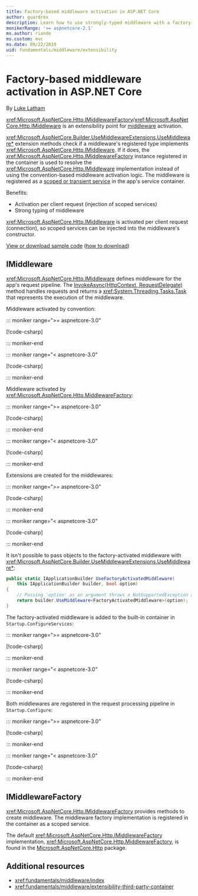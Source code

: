 ```yaml
---
title: Factory-based middleware activation in ASP.NET Core
author: guardrex
description: Learn how to use strongly-typed middleware with a factory-based activation implementation in ASP.NET Core.
monikerRange: '>= aspnetcore-2.1'
ms.author: riande
ms.custom: mvc
ms.date: 09/22/2019
uid: fundamentals/middleware/extensibility
---
```

# Factory-based middleware activation in ASP.NET Core

By [Luke Latham](https://github.com/guardrex)

<xref:Microsoft.AspNetCore.Http.IMiddlewareFactory>/<xref:Microsoft.AspNetCore.Http.IMiddleware> is an extensibility point for [middleware](xref:fundamentals/middleware/index) activation.

<xref:Microsoft.AspNetCore.Builder.UseMiddlewareExtensions.UseMiddleware*> extension methods check if a middleware's registered type implements <xref:Microsoft.AspNetCore.Http.IMiddleware>. If it does, the <xref:Microsoft.AspNetCore.Http.IMiddlewareFactory> instance registered in the container is used to resolve the <xref:Microsoft.AspNetCore.Http.IMiddleware> implementation instead of using the convention-based middleware activation logic. The middleware is registered as a [scoped or transient service](xref:fundamentals/dependency-injection#service-lifetimes) in the app's service container.

Benefits:

* Activation per client request (injection of scoped services)
* Strong typing of middleware

<xref:Microsoft.AspNetCore.Http.IMiddleware> is activated per client request (connection), so scoped services can be injected into the middleware's constructor.

[View or download sample code](https://github.com/aspnet/AspNetCore.Docs/tree/master/aspnetcore/fundamentals/middleware/extensibility/samples) ([how to download](xref:index#how-to-download-a-sample))

## IMiddleware

<xref:Microsoft.AspNetCore.Http.IMiddleware> defines middleware for the app's request pipeline. The [InvokeAsync(HttpContext, RequestDelegate)](xref:Microsoft.AspNetCore.Http.IMiddleware.InvokeAsync*) method handles requests and returns a <xref:System.Threading.Tasks.Task> that represents the execution of the middleware.

Middleware activated by convention:

::: moniker range=">= aspnetcore-3.0"

[!code-csharp[](extensibility/samples/3.x/MiddlewareExtensibilitySample/Middleware/ConventionalMiddleware.cs?name=snippet1)]

::: moniker-end

::: moniker range="< aspnetcore-3.0"

[!code-csharp[](extensibility/samples/2.x/MiddlewareExtensibilitySample/Middleware/ConventionalMiddleware.cs?name=snippet1)]

::: moniker-end

Middleware activated by <xref:Microsoft.AspNetCore.Http.MiddlewareFactory>:

::: moniker range=">= aspnetcore-3.0"

[!code-csharp[](extensibility/samples/3.x/MiddlewareExtensibilitySample/Middleware/FactoryActivatedMiddleware.cs?name=snippet1)]

::: moniker-end

::: moniker range="< aspnetcore-3.0"

[!code-csharp[](extensibility/samples/2.x/MiddlewareExtensibilitySample/Middleware/FactoryActivatedMiddleware.cs?name=snippet1)]

::: moniker-end

Extensions are created for the middlewares:

::: moniker range=">= aspnetcore-3.0"

[!code-csharp[](extensibility/samples/3.x/MiddlewareExtensibilitySample/Middleware/MiddlewareExtensions.cs?name=snippet1)]

::: moniker-end

::: moniker range="< aspnetcore-3.0"

[!code-csharp[](extensibility/samples/2.x/MiddlewareExtensibilitySample/Middleware/MiddlewareExtensions.cs?name=snippet1)]

::: moniker-end

It isn't possible to pass objects to the factory-activated middleware with <xref:Microsoft.AspNetCore.Builder.UseMiddlewareExtensions.UseMiddleware*>:

```csharp
public static IApplicationBuilder UseFactoryActivatedMiddleware(
    this IApplicationBuilder builder, bool option)
{
    // Passing 'option' as an argument throws a NotSupportedException at runtime.
    return builder.UseMiddleware<FactoryActivatedMiddleware>(option);
}
```

The factory-activated middleware is added to the built-in container in `Startup.ConfigureServices`:

::: moniker range=">= aspnetcore-3.0"

[!code-csharp[](extensibility/samples/3.x/MiddlewareExtensibilitySample/Startup.cs?name=snippet1&highlight=6)]

::: moniker-end

::: moniker range="< aspnetcore-3.0"

[!code-csharp[](extensibility/samples/2.x/MiddlewareExtensibilitySample/Startup.cs?name=snippet1&highlight=6)]

::: moniker-end

Both middlewares are registered in the request processing pipeline in `Startup.Configure`:

::: moniker range=">= aspnetcore-3.0"

[!code-csharp[](extensibility/samples/3.x/MiddlewareExtensibilitySample/Startup.cs?name=snippet2&highlight=12-13)]

::: moniker-end

::: moniker range="< aspnetcore-3.0"

[!code-csharp[](extensibility/samples/2.x/MiddlewareExtensibilitySample/Startup.cs?name=snippet2&highlight=13-14)]

::: moniker-end

## IMiddlewareFactory

<xref:Microsoft.AspNetCore.Http.IMiddlewareFactory> provides methods to create middleware. The middleware factory implementation is registered in the container as a scoped service.

The default <xref:Microsoft.AspNetCore.Http.IMiddlewareFactory> implementation, <xref:Microsoft.AspNetCore.Http.MiddlewareFactory>, is found in the [Microsoft.AspNetCore.Http](https://www.nuget.org/packages/Microsoft.AspNetCore.Http/) package.

## Additional resources

* <xref:fundamentals/middleware/index>
* <xref:fundamentals/middleware/extensibility-third-party-container>
